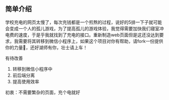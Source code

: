 ## 简单介绍

学校充电的网页太慢了，每次充钱都是一个煎熬的过程，说好的5排一下子就可能会变成一个人的孤儿游戏，为了提高孤儿的游戏体验，我觉得需要加快我们寝室冲电费的速度，于是乎我就找到了充电的接口。重新制造web页面但是这还没达到要求，我需要将其转移到微信小程序上，如果这个项目对你有帮助，请fork一份提供你的力量💪，还好湖师有你，壮士请上车！





有待改善

1. 转移到微信小程序中
2. 前后端分离
3. 提高使用效率



初衷：不需要繁杂的页面，充个电就好